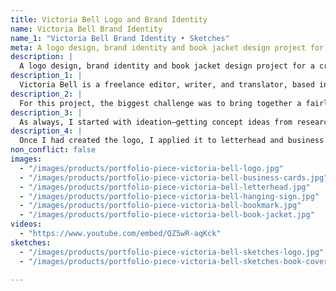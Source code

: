 ```yaml
---
title: Victoria Bell Logo and Brand Identity
name: Victoria Bell Brand Identity
name_1: "Victoria Bell Brand Identity • Sketches"
meta: A logo design, brand identity and book jacket design project for a creative Ottawa-based writer and editor.
description: |
  A logo design, brand identity and book jacket design project for a creative Ottawa-based writer and editor.
description_1: |
  Victoria Bell is a freelance editor, writer, and translator, based in Ottawa, Canada. She writes novels and the occasional short story. Her first novel, “The Weight of Air,” is about a mountain guide trying to figure out his past, his family and himself while leading a group of clients up Mt. Aconcagua in Argentina.
description_2: |
  For this project, the biggest challenge was to bring together a fairly classical and polished design for Victoria's personal use (letterhead, business card) with a cutting-edge, creative cover design for her novel.
description_3: |
  As always, I started with ideation—getting concept ideas from research and sketching. Then I digitized my concepts and explored options for an innovative book cover design.
description_4: |
  Once I had created the logo, I applied it to letterhead and business cards, and also designed a static book cover with matching bookmarks. I then animated the book cover in AfterEffects to give it a parallax 3D effect, resulting in an AR-enabled book cover that reveals its secrets when looked at through a smart device.
non_conflict: false
images:
  - "/images/products/portfolio-piece-victoria-bell-logo.jpg"
  - "/images/products/portfolio-piece-victoria-bell-business-cards.jpg"
  - "/images/products/portfolio-piece-victoria-bell-letterhead.jpg"
  - "/images/products/portfolio-piece-victoria-bell-hanging-sign.jpg"
  - "/images/products/portfolio-piece-victoria-bell-bookmark.jpg"
  - "/images/products/portfolio-piece-victoria-bell-book-jacket.jpg"
videos:
  - "https://www.youtube.com/embed/QZ5wR-aqKck"
sketches:
  - "/images/products/portfolio-piece-victoria-bell-sketches-logo.jpg"
  - "/images/products/portfolio-piece-victoria-bell-sketches-book-cover.jpg"

---
```

